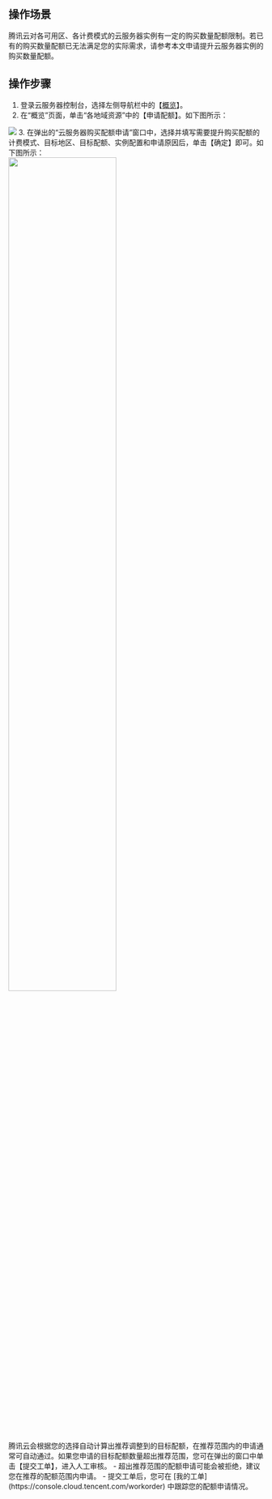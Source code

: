 ## 操作场景
腾讯云对各可用区、各计费模式的云服务器实例有一定的购买数量配额限制。若已有的购买数量配额已无法满足您的实际需求，请参考本文申请提升云服务器实例的购买数量配额。

## 操作步骤
1. 登录云服务器控制台，选择左侧导航栏中的【[概览](https://console.cloud.tencent.com/cvm/overview)】。
2. 在“概览”页面，单击“各地域资源”中的【申请配额】。如下图所示：
<img src="https://main.qcloudimg.com/raw/ea45f11f515b2a7a05f304d1fa4e1b75.png">
3. 在弹出的“云服务器购买配额申请”窗口中，选择并填写需要提升购买配额的计费模式、目标地区、目标配额、实例配置和申请原因后，单击【确定】即可。如下图所示：<br>
<img src="https://main.qcloudimg.com/raw/f75e216eb259f5ceae1a37ce01fc6bfc.png" style="width:65%">
<br>腾讯云会根据您的选择自动计算出推荐调整到的目标配额，在推荐范围内的申请通常可自动通过。如果您申请的目标配额数量超出推荐范围，您可在弹出的窗口中单击【提交工单】，进入人工审核。
<dx-alert infotype="explain" title="">
- 超出推荐范围的配额申请可能会被拒绝，建议您在推荐的配额范围内申请。
- 提交工单后，您可在 [我的工单](https://console.cloud.tencent.com/workorder) 中跟踪您的配额申请情况。
</dx-alert>

